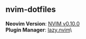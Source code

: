 ## nvim-dotfiles

__Neovim Version__: [NVIM v0.10.0](https://github.com/neovim/neovim/blob/master/INSTALL.md)\
__Plugin Manager__: [lazy.nvim](https://github.com/folke/lazy.nvim)\
